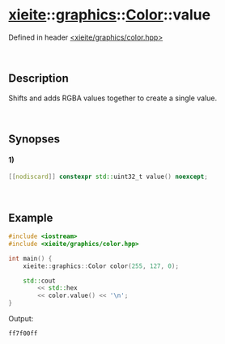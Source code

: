# [xieite](../../../../../xieite.md)\:\:[graphics](../../../../../graphics.md)\:\:[Color](../../../color.md)\:\:value
Defined in header [<xieite/graphics/color.hpp>](../../../../../../include/xieite/graphics/color.hpp)

&nbsp;

## Description
Shifts and adds RGBA values together to create a single value.

&nbsp;

## Synopses
#### 1)
```cpp
[[nodiscard]] constexpr std::uint32_t value() noexcept;
```

&nbsp;

## Example
```cpp
#include <iostream>
#include <xieite/graphics/color.hpp>

int main() {
    xieite::graphics::Color color(255, 127, 0);

    std::cout
        << std::hex
        << color.value() << '\n';
}
```
Output:
```
ff7f00ff
```
